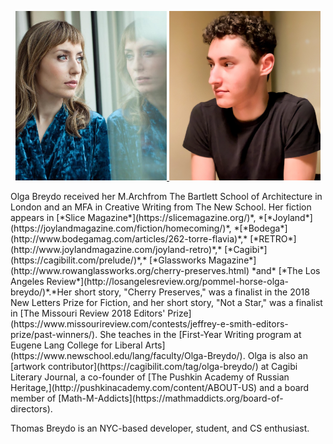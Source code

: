 <p align="middle">
  <a href="https://olgabreydo.com" target="_blank">
    <img src="/images/olga.jpg" width="48%" />
  </a>
  <a href="https://thomasbreydo.com" target="_blank">
    <img src="/images/thomas.jpg" width="48%" />
  </a>
</p>
Olga Breydo received her M.Archfrom The Bartlett School of Architecture in London and an MFA in Creative Writing from The New School. Her fiction appears in [*Slice Magazine*](https://slicemagazine.org/)*, *[*Joyland*](https://joylandmagazine.com/fiction/homecoming/)*, *[*Bodega*](http://www.bodegamag.com/articles/262-torre-flavia)*,* [*RETRO*](http://www.joylandmagazine.com/joyland-retro)*,* [*Cagibi*](https://cagibilit.com/prelude/)*,* [*Glassworks Magazine*](http://www.rowanglassworks.org/cherry-preserves.html) *and* [*The Los Angeles Review*](http://losangelesreview.org/pommel-horse-olga-breydo/)*.*Her short story, "Cherry Preserves," was a finalist in the 2018 New Letters Prize for Fiction, and her short story, "Not a Star," was a finalist in [The Missouri Review 2018 Editors' Prize](https://www.missourireview.com/contests/jeffrey-e-smith-editors-prize/past-winners/). She teaches in the [First-Year Writing program at Eugene Lang College for Liberal Arts](https://www.newschool.edu/lang/faculty/Olga-Breydo/). Olga is also an [artwork contributor](https://cagibilit.com/tag/olga-breydo/) at Cagibi Literary Journal, a co-founder of [The Pushkin Academy of Russian Heritage,](http://pushkinacademy.com/content/ABOUT-US) and a board member of [Math-M-Addicts](https://mathmaddicts.org/board-of-directors).

Thomas Breydo is an NYC-based developer, student, and CS enthusiast.
